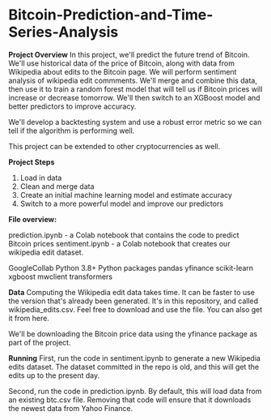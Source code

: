 # Bitcoin-Prediction-and-Time-Series-Analysis
**Project Overview**
In this project, we'll predict the future trend of Bitcoin. We'll use historical data of the price of Bitcoin, along with data from Wikipedia about edits to the Bitcoin page. We will perform sentiment analysis of wikipedia edit commments. We'll merge and combine this data, then use it to train a random forest model that will tell us if Bitcoin prices will increase or decrease tomorrow. We'll then switch to an XGBoost model and better predictors to improve accuracy.

We'll develop a backtesting system and use a robust error metric so we can tell if the algorithm is performing well.

This project can be extended to other cryptocurrencies as well.

**Project Steps**

1. Load in data
2. Clean and merge data
3. Create an initial machine learning model and estimate accuracy
4. Switch to a more powerful model and improve our predictors
   
**File overview:**

prediction.ipynb - a Colab notebook that contains the code to predict Bitcoin prices
sentiment.ipynb - a Colab notebook that creates our wikipedia edit dataset.

GoogleCollab
Python 3.8+
Python packages
pandas
yfinance
scikit-learn
xgboost
mwclient
transformers

**Data**
Computing the Wikipedia edit data takes time. It can be faster to use the version that's already been generated. It's in this repository, and called wikipedia_edits.csv. Feel free to download and use the file. You can also get it from here.

We'll be downloading the Bitcoin price data using the yfinance package as part of the project.

**Running**
First, run the code in sentiment.ipynb to generate a new Wikipedia edits dataset. The dataset committed in the repo is old, and this will get the edits up to the present day.

Second, run the code in prediction.ipynb. By default, this will load data from an existing btc.csv file. Removing that code will ensure that it downloads the newest data from Yahoo Finance.
